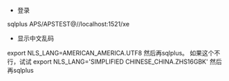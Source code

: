 
+ 登录

sqlplus APS/APSTEST@//localhost:1521/xe

+ 显示中文乱码 

export NLS_LANG=AMERICAN_AMERICA.UTF8 然后再sqlplus。
如果这个不行，试试
export NLS_LANG='SIMPLIFIED CHINESE_CHINA.ZHS16GBK' 然后再sqlplus
